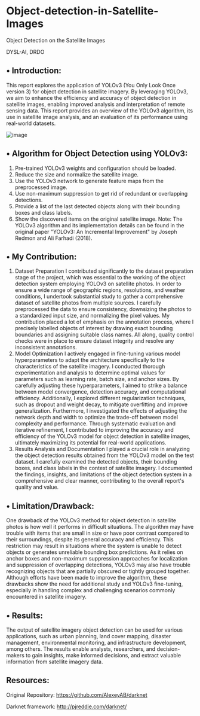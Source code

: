 # Object-detection-in-Satellite-Images

Object Detection on the Satellite Images

DYSL-AI, DRDO


## •	Introduction:
This report explores the application of YOLOv3 (You Only Look Once version 3) for object detection in satellite imagery. By leveraging YOLOv3, we aim to enhance the efficiency and accuracy of object detection in satellite images, enabling improved analysis and interpretation of remote sensing data. This report provides an overview of the YOLOv3 algorithm, its use in satellite image analysis, and an evaluation of its performance using real-world datasets.


![image](https://github.com/devx15/Object-detection-in-Satellite-Images/assets/104734140/19df4af6-0d00-409c-a91d-7c5d73288fd4)


## •	Algorithm for Object Detection using YOLOv3:
1. Pre-trained YOLOv3 weights and configuration should be loaded.
2. Reduce the size and normalize the satellite image.
3. Use the YOLOv3 network to generate feature maps from the preprocessed image.
4. Use non-maximum suppression to get rid of redundant or overlapping detections.
5. Provide a list of the last detected objects along with their bounding boxes and class labels.
6. Show the discovered items on the original satellite image.
Note: The YOLOv3 algorithm and its implementation details can be found in the original paper "YOLOv3: An Incremental Improvement" by Joseph Redmon and Ali Farhadi (2018).



## •	My Contribution:
1.	Dataset Preparation
I contributed significantly to the dataset preparation stage of the project, which was essential to the working of the object detection system employing YOLOv3 on satellite photos. In order to ensure a wide range of geographic regions, resolutions, and weather conditions, I undertook substantial study to gather a comprehensive dataset of satellite photos from multiple sources. I carefully preprocessed the data to ensure consistency, downsizing the photos to a standardized input size, and normalizing the pixel values. My contribution placed a lot of emphasis on the annotation process, where I precisely labelled objects of interest by drawing exact bounding boundaries and assigning suitable class names. All along, quality control checks were in place to ensure dataset integrity and resolve any inconsistent annotations.
2.	Model Optimization
I actively engaged in fine-tuning various model hyperparameters to adapt the architecture specifically to the characteristics of the satellite imagery. I conducted thorough experimentation and analysis to determine optimal values for parameters such as learning rate, batch size, and anchor sizes. By carefully adjusting these hyperparameters, I aimed to strike a balance between model convergence, detection accuracy, and computational efficiency. Additionally, I explored different regularization techniques, such as dropout and weight decay, to mitigate overfitting and improve generalization. Furthermore, I investigated the effects of adjusting the network depth and width to optimize the trade-off between model complexity and performance. Through systematic evaluation and iterative refinement, I contributed to improving the accuracy and efficiency of the YOLOv3 model for object detection in satellite images, ultimately maximizing its potential for real-world applications.
3.	Results Analysis and Documentation
 I played a crucial role in analyzing the object detection results obtained from the YOLOv3 model on the test dataset. I carefully examined the detected objects, their bounding boxes, and class labels in the context of satellite imagery. I documented the findings, insights, and limitations of the object detection system in a comprehensive and clear manner, contributing to the overall report's quality and value.

## •	Limitation/Drawback:
One drawback of the YOLOv3 method for object detection in satellite photos is how well it performs in difficult situations. The algorithm may have trouble with items that are small in size or have poor contrast compared to their surroundings, despite its general accuracy and efficiency. This restriction may result in situations where the system is unable to detect objects or generates unreliable bounding box predictions. As it relies on anchor boxes and non-maximum suppression approaches for localization and suppression of overlapping detections, YOLOv3 may also have trouble recognizing objects that are partially obscured or tightly grouped together. Although efforts have been made to improve the algorithm, these drawbacks show the need for additional study and YOLOv3 fine-tuning, especially in handling complex and challenging scenarios commonly encountered in satellite imagery.

## •	Results:
The output of satellite imagery object detection can be used for various applications, such as urban planning, land cover mapping, disaster management, environmental monitoring, and infrastructure development, among others. The results enable analysts, researchers, and decision-makers to gain insights, make informed decisions, and extract valuable information from satellite imagery data.

## Resources:
Original Repository: https://github.com/AlexeyAB/darknet

Darknet framework: http://pjreddie.com/darknet/



